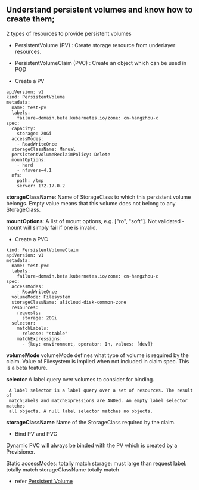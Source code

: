 ## Understand persistent volumes and know how to create them;

2 types of resources to provide persistent volumes
  - PersistentVolume (PV) : Create storage resource from underlayer resources.
  - PersistentVolumeClaim (PVC) : Create an object which can be used in POD

- Create a PV

```
apiVersion: v1
kind: PersistentVolume
metadata:
  name: test-pv
  labels:
    failure-domain.beta.kubernetes.io/zone: cn-hangzhou-c
spec:
  capacity:
    storage: 20Gi
  accessModes:
    - ReadWriteOnce
  storageClassName: Manual
  persistentVolumeReclaimPolicy: Delete
  mountOptions:
    - hard
    - nfsvers=4.1
  nfs:
    path: /tmp
    server: 172.17.0.2
```

**storageClassName**: 
     Name of StorageClass to which this persistent volume belongs. Empty value
     means that this volume does not belong to any StorageClass.

**mountOptions**: 
     A list of mount options, e.g. ["ro", "soft"]. Not validated - mount will
     simply fail if one is invalid.

- Create a PVC

```
kind: PersistentVolumeClaim
apiVersion: v1
metadata:
  name: test-pvc
  labels:
    failure-domain.beta.kubernetes.io/zone: cn-hangzhou-c
spec:
  accessModes:
    - ReadWriteOnce
  volumeMode: Filesystem
  storageClassName: alicloud-disk-common-zone
  resources:
    requests:
      storage: 20Gi
  selector:
    matchLabels:
      release: "stable"
    matchExpressions:
      - {key: environment, operator: In, values: [dev]}
```

**volumeMode**
     volumeMode defines what type of volume is required by the claim. Value of
     Filesystem is implied when not included in claim spec. This is a beta
     feature.

**selector**
     A label query over volumes to consider for binding.

     A label selector is a label query over a set of resources. The result of
     matchLabels and matchExpressions are ANDed. An empty label selector matches
     all objects. A null label selector matches no objects.

**storageClassName**
     Name of the StorageClass required by the claim. 

- Bind PV and PVC

Dynamic
    PVC will always be binded with the PV which is created by a Provisioner.

Static
	accessModes: totally match
	storage: must large than request
	label: totally match
	storageClassName totally match

- refer
[Persistent Volume](https://kubernetes.io/docs/concepts/storage/persistent-volumes/)
